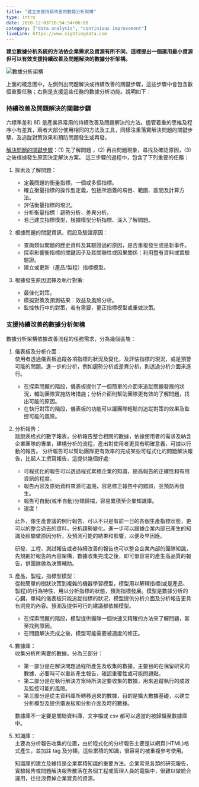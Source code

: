 ```yaml
---
title: "建立支援持續改善的數據分析架構"
type: intro
date: 2018-12-03T16:54:54+06:00
category: ["data analysis", "continious improvement"]
liveLink: https://www.sightingdata.com
---
```


**建立數據分析系統的方法依企業需求及資源有所不同，這裡提出一個運用最小資源但可以有效支援持續改善及問題解決的數據分析架構。**

![數據分析架構](/images/post/data_analysis_frame_CIP.png)

上面的概念圖中，左側列出問題解決或持續改善的關鍵步驟，這些步驟中會包含數個重要任務；右側是支援這些任務的數據分析功能。說明如下：

### 持續改善及問題解決的關鍵步驟

六標準差和 8D 是產業界常用的持續改善及問題解決的方法。儘管着重的思維及程序小有差異，兩者大部分使用相同的方法及工具，同樣注重落實解決問題的關鍵步驟，及追踨對策效果和預防問題發生或再發。

[解決問題的關鍵步驟](/post/problem-solving-key-steps)：(1) 先了解問題 ，(2) 再由問題現象，尋找及確認原因，(3) 之後根據發生原因決定解決方案。
這三步驟的過程中，包含了下列重要的任務：

1. 探索及了解問題：
    * 定義問題的衡量指標，一個或多個指標。
    * 確立衡量指標的操作型定義，包括所涵蓋的項目、範圍、區間及計算方法。
    * 評估衡量指標的現況。
    * 分析衡量指標：趨勢分析、差異分析。
    * 若己建立指標模型，根據模型分析指標、深入了解問題。

2. 根據問題的關鍵資訊，假設及驗證原因：
    * 查詢類似問題的歷史資料及其驗證過的原因，是否重複發生或是新事件。
    * 探索影響衡指標的關鍵因子及其關聯性或因果關係：利用暨有資料或實驗驗證。
    * 建立或更新（產品/製程）指標模型。

3. 根據發生原因選擇及執行對策:
    * 最佳化對策。
    * 模擬對策及預測結果：效益及風險分析。
    * 監控執行中的對策，若有需要，更正指標模型或重做決策。

### 支援持續改善的數據分析架構

數據分析架構依據改善流程的任務需求，分為幾個區塊：

1. 儀表板及分析介面：  
    使用者透過儀表板追蹤各項指標的狀況及變化，及評估指標的現況，或是預警可能的問題。進一步的分析，例如趨勢分析或差異分析，則透過分析介面來進行。  
    * 在探索問題的階段，儀表板提供了一個簡單的介面來追踨問題發展的狀況，輔助團隊實施防堵措施；分析介面則幫助團隊更有效的了解問題，找出可能的原因。  
    * 在執行對策的階段，儀表板的功能可以讓團隊輕鬆的追踨對策的效果及監控可能的風險。

2. 分析報告：    
    跳脫表格式的數字報表，分析報告整合相關的數據，依據使用者的需求及納含企業團隊的專業，建構分析的流程，產出對使用者更具有明確意義，可據以行動的報告。
    分析報告可以幫助團隊更有效率的完成某些可程式化的問題解決報告，比起人工撰寫報告，這提供幾個好處:
    * 可程式化的報告可以透過程式累積企業的知識，提高報告的正確性和有用資訊的程度。
    * 報告內容及原始資料來源可追溯，容易修正報告中的錯誤，並預防再發生。
    * 報告可自動(或半自動)分類歸檔，容易累積至企業知識庫。
    * 速度！
    
    此外，像生產會議的例行報告，可以不只是有前一日的各個生產指標狀態，更可以的整合過去的資料，分析趨勢變化。進一步可以跟據企業內部已產生的知識及經驗做原因分析，及預測可能的結果和影響，以便及早因應。
    
    研發、工程、測試報告或者持續改善的報告也可以整合企業內部的團隊知識，先規劃好報告的內容架構，數據收集完成之後，即可很容易的產生高品質的報告，供團隊做為決策輔助。

3. 產品，製程，指標型模型：  
    從較簡單的樹狀決策到複雜的機器學習模型，模型用以解釋指標(或是產品、製程)的行為特性，用以分析指標的狀態，預測指標發展。模型是數據分析的心臟，單純的儀表板只能追踨指標的狀況，模型提供分析介面及分析報告更具有洞見的內容。預測及提供可行的建議都依賴模型。
    * 在探索問題的階段，模型提供團隊一個快速又精確的方法來了解問題，甚至找到原因。
    * 在問題解決完成之後，模型可能需要被適度的修正。

4. 數據庫：  
    收集分析所需要的數據。分為三部分：  
    * 第一部分是在解決問題過程所產生及收集的數據，主要目的在保留研究的數據，必要時可以重新產生報告，確認重覆性或可能問題點。
    * 第二部分是在執行解決方案時所決定要收集的數據，用來追蹤執行的成效及監控可能的風險。
    * 第三部分是從主資料庫所轉移過來的數據，目的是擴大數據基礎，以建立分析模型及提供儀表板和分析介面及時的數據。  
    
    數據庫不一定要是關聯資料庫，文字檔或 csv 都可以適當的被歸檔至數據庫中。

5. 知識庫：  
    主要為分析報告收集的位置，由於程式化的分析報告主要是以網頁(HTML)格式產生，並加註 tag 及分類，這些累積的知識，很容易的被重複參考使用。  
    
    知識庫的建立及維持是企業累積知識的重要方法。企業常見各類的研究報告，實驗報告或問題解決報告散落在各個工程或管理人員的電腦中，很難以做統合運用，往往浪費掉企業寶貴的資源。